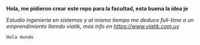 **Hola, me pidieron crear este repo para la facultad, esta buena la idea je**

_Estudio ingenieria en sistemas y al mismo tiempo me deduco full-time a un emprendimiento llamdo viatik, mas info en https://www.viatik.com.uy_


``Hola mundo``

